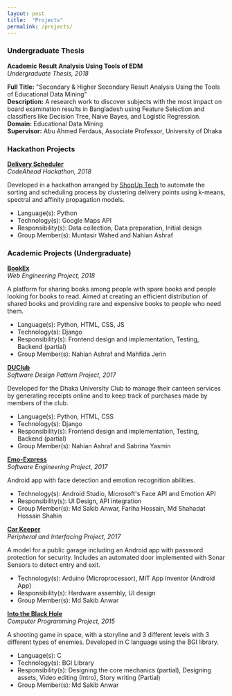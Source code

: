 ```yaml
---
layout: post
title:  "Projects"
permalink: /projects/
---
```

<h3> Undergraduate Thesis </h3>

**Academic Result Analysis Using Tools of EDM**  
*Undergraduate Thesis, 2018*

**Full Title:** "Secondary & Higher Secondary Result Analysis Using the Tools of Educational Data Mining"  
**Description:** A research work to discover subjects with the most impact on board examination results in Bangladesh using Feature Selection and classifiers like Decision Tree, Naive Bayes, and Logistic Regression.  
**Domain:** Educational Data Mining  
**Supervisor:** Abu Ahmed Ferdaus, Associate Professor, University of Dhaka  

<h3> Hackathon Projects </h3>

**[Delivery Scheduler](https://github.com/RaidaAsh/Delivery-Scheduling)**  
*CodeAhead Hackathon, 2018*

Developed in a hackathon arranged by [ShopUp Tech](https://shopup.com.bd/ShopUp) to automate the sorting and scheduling process by clustering delivery points using k-means, spectral and affinity propagation models.
<ul>
    <li>Language(s): Python </li>
    <li>Technology(s): Google Maps API</li>
    <li>Responsibility(s): Data collection, Data preparation, Initial design</li>
    <li>Group Member(s): Muntasir Wahed and Nahian Ashraf</li>
</ul>  

<h3> Academic Projects (Undergraduate) </h3>

**[BookEx](https://github.com/abidnazirisami/BookEX)**  
*Web Engineering Project, 2018*

A platform for sharing books among people with spare books and people looking for books to read.
Aimed at creating an efficient distribution of shared books and providing rare and expensive books to people who need them.

<ul>
    <li>Language(s): Python, HTML, CSS, JS </li>
    <li>Technology(s): Django</li>
    <li>Responsibility(s): Frontend design and implementation, Testing, Backend (partial)</li>
    <li>Group Member(s): Nahian Ashraf and Mahfida Jerin</li>
</ul>

**[DUClub](https://github.com/abidnazirisami/DUClub)**  
*Software Design Pattern Project, 2017*

Developed for the Dhaka University Club to manage their canteen services by generating receipts online and to keep track of purchases made by members of the club.  

<ul>
    <li>Language(s): Python, HTML, CSS </li>
    <li>Technology(s): Django</li>
    <li>Responsibility(s): Frontend design and implementation, Testing, Backend (partial)</li>
    <li>Group Member(s): Nahian Ashraf and Sabrina Yasmin</li>
</ul>

**[Emo-Express](https://github.com/abidnazirisami/Emo-Express)**  
*Software Engineering Project, 2017*

Android app with face detection and emotion recognition abilities.

<ul>
    <li>Technology(s): Android Studio, Microsoft's Face API and Emotion API</li>
    <li>Responsibility(s): UI Design, API integration</li>
    <li>Group Member(s): Md Sakib Anwar, Fariha Hossain, Md Shahadat Hossain Shahin</li>
</ul>

**[Car Keeper](https://github.com/abidnazirisami/Car-Keeper)**  
*Peripheral and Interfacing Project, 2017*

A model for a public garage including an Android app with password protection for security. Includes an automated door implemented with Sonar Sensors to detect entry and exit.

<ul>
    <li>Technology(s): Arduino (Microprocessor), MIT App Inventor (Android App)</li>
    <li>Responsibility(s): Hardware assembly, UI design</li>
    <li>Group Member(s): Md Sakib Anwar</li>
</ul>

**[Into the Black Hole](https://github.com/abidnazirisami/Into-the-Black-Hole)**  
*Computer Programming Project, 2015*

A shooting game in space, with a storyline and 3 different levels with 3 different types of enemies. Developed in C language using the BGI library.  

<ul>
    <li>Language(s): C </li>
    <li>Technology(s): BGI Library</li>
    <li>Responsibility(s): Designing the core mechanics (partial), Designing assets, Video editing (Intro), Story writing (Partial)</li>
    <li>Group Member(s): Md Sakib Anwar</li>
</ul>